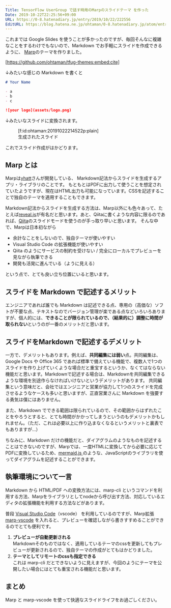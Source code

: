 ```yaml
---
Title: TensorFlow UserGroup で話す時用のMarpのスライドテーマ を作った
Date: 2019-10-22T22:25:56+09:00
URL: https://0-8.hatenadiary.jp/entry/2019/10/22/222556
EditURL: https://blog.hatena.ne.jp/ohtaman/0-8.hatenadiary.jp/atom/entry/26006613453985553
---
```


これまでは Google Slides を使うことが多かったのですが、毎回そんなに複雑なことをするわけでもないので、Markdown でお手軽にスライドを作成できるように、 [Marp](https://marp.app/)のテーマを作りました。

[https://github.com/ohtaman/tfug-themes:embed:cite]

↓みたいな感じの Markdown を書くと

```markdown
# Your Name

- a
- b
- c

![your logo](assets/logo.png)

```

↓みたいなスライドに変換されます。

<figure class="figure-image figure-image-fotolife" title="about_me">[f:id:ohtaman:20191022214522p:plain]<figcaption>生成されたスライド</figcaption></figure>

これでスライド作成がはかどります。

## Marp とは

Marpは[yhatt](https://github.com/yhatt)さんが開発している、 Markdown記法からスライドを生成するアプリ・ライブラリのことです。
もともとはPDFに出力して使うことを想定されていたようですが、現在はHTML出力も可能になっています。CSSを記述することで独自のテーマを適用することもできます。

Markdown記法からスライドを生成する方法は、Marp以外にも色々あって、たとえば[reveal.js](https://revealjs.com/#/)が有名だと思います。あと、Qiitaに書くような内容に限るのであれば、[Qiita](https://qiita.com/)のスライドモードを使うのが手っ取り早いと思います。
そんな中で、Marpは日本初ながら

- 余計なことをしないので、独自テーマが使いやすい
- Visual Studio Code の拡張機能が使いやすい
- Qiita のようにサービスの制約を受けない / 完全にローカルでプレビューを見ながら執筆できる
- 開発も活発に進んでいる（ように見える）

という点で、とても良い立ち位置にいると思います。

## スライドを Markdown で記述するメリット

エンジニアであれば誰でも Markdown は記述できる点、専用の（高価な）ソフトが不要な点、テキストなのでバージョン管理が楽である点などいろいろありますが、個人的には、**できることが限られているので、（結果的に）調整に時間が取られない**というのが一番のメリットだと思います。

## スライドをMarkdown で記述するデメリット

一方で、デメリットもあります。例えば、**共同編集には弱い**点。共同編集は、Google Docs や Office 365 であれば標準で備えている機能で、複数人で1つのスライドを作り上げていくような場合だと重宝するというか、なくてはならない機能だと思います。Markdownで記述する場合は、Markdownを共同編集できるような環境を別途作らなければいけないというデメリットがあります。
共同編集という意味だと、会社ではエンジニアと営業が協力して1つのスライドを完成させるようなケースも多いと思いますが、正直営業さんに Markdown を強要する勇気は僕にはありません。

また、Markdown でできる範囲は限られているので、その範囲からはずれたことをやろうとすると、とても時間がかかってしまうというのもデメリットかもしれません。（ただ、これは必要以上に作り込まなくなるというメリットと裏表でもありますが...）

ちなみに、Markdown だけの機能だと、ダイアグラムのようなものを記述することはできないのですが、Marpでは、一度HTMLに変換してから必要に応じてPDFに変換しているため、[mermaid.js ](https://mermaidjs.github.io/#/)のような、JavaScriptのライブラリを使ってダイアグラムを記述することができます。

## 執筆環境について一言

Markdown から HTML/PDF への変換方法には、marp-cli というコマンドを利用する方法、Marpをライブラリとしてnodeから呼び出す方法、対応しているエディタの拡張機能を利用する方法などがあります。

普段 [Visual Studio Code](https://azure.microsoft.com/ja-jp/products/visual-studio-code/)（vscode） を利用しているのですが、Marp拡張 [marp-vscode](https://github.com/marp-team/marp-vscode) を入れると、プレビューを確認しながら書きすすめることができるのでとても便利です。 

1. **プレビューが自動更新される**<br>
    Markdownそのものではなく、適用しているテーマのcssを更新してもプレビューが更新されるので、独自テーマの作成がとてもはかどりました。
2. **テーマとしてリモートのcssも指定できる**<br>
    これは marp-cli だとできないように見えますが、今回のようにテーマを公開したい場合にはとても重宝される機能だと思います。

## まとめ

Marp と marp-vscode を使って快適なスライドライフをお過ごしください。


